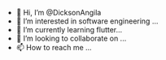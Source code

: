 - 👋 Hi, I’m @DicksonAngila
- 👀 I’m interested in software engineering ...
- 🌱 I’m currently learning flutter...
- 💞️ I’m looking to collaborate on ...
- 📫 How to reach me ...

<!---
DicksonAngila/DicksonAngila is a ✨ special ✨ repository because its `README.md` (this file) appears on your GitHub profile.
You can click the Preview link to take a look at your changes.
--->
